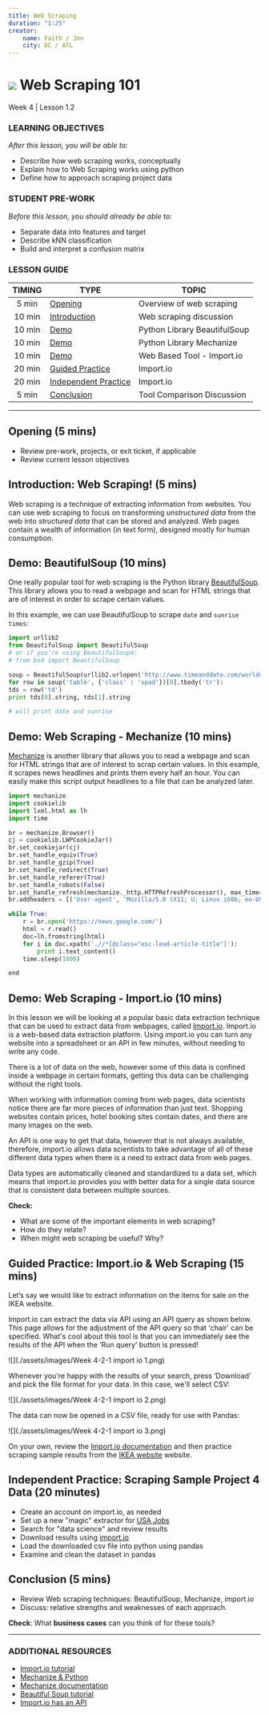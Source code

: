 ```yaml
---
title: Web Scraping
duration: "1:25"
creator:
    name: Faith / Jon
    city: DC / ATL
---
```


# ![](https://ga-dash.s3.amazonaws.com/production/assets/logo-9f88ae6c9c3871690e33280fcf557f33.png) Web Scraping 101
Week 4 | Lesson 1.2

### LEARNING OBJECTIVES
*After this lesson, you will be able to:*
- Describe how web scraping works, conceptually
- Explain how to Web Scraping works using python
- Define how to approach scraping project data


### STUDENT PRE-WORK
*Before this lesson, you should already be able to:*
- Separate data into features and target
- Describe kNN classification
- Build and interpret a confusion matrix


### LESSON GUIDE
| TIMING  | TYPE  | TOPIC  |
|:-:|---|---|
| 5 min  | [Opening](#opening) | Overview of web scraping |
| 10 min  | [Introduction](#introduction)   | Web scraping discussion |
| 10 min  | [Demo](#demo1)  | Python Library BeautifulSoup |
| 10 min  | [Demo](#demo2)  | Python Library Mechanize |
| 10 min  | [Demo](#demo2)  | Web Based Tool - Import.io |
| 20 min  | [Guided Practice](#guided-practice)  | Import.io |
| 20 min  | [Independent Practice](#ind-practice)  | Import.io  |
| 5 min  | [Conclusion](#conclusion)  |  Tool Comparison Discussion |

---

<a name="opening"></a>
## Opening (5 mins)
- Review pre-work, projects, or exit ticket, if applicable
- Review current lesson objectives


<a name="introduction"></a>
## Introduction: Web Scraping! (5 mins)

Web scraping is a technique of extracting information from websites. You can use web scraping to focus on transforming *unstructured data* from the web into *structured data* that can be stored and analyzed. Web pages contain a wealth of information (in text form), designed mostly for human consumption.


<a name="demo1"></a>
## Demo: BeautifulSoup (10 mins)

One really popular tool for web scraping is the Python library [BeautifulSoup](https://pypi.python.org/pypi/beautifulsoup4). This library allows you to read a webpage and scan for HTML strings that are of interest in order to scrape certain values.

In this example, we can use BeautifulSoup to scrape `date` and `sunrise times`:

```python
import urllib2
from BeautifulSoup import BeautifulSoup
# or if you're using BeautifulSoup4:
# from bs4 import BeautifulSoup

soup = BeautifulSoup(urllib2.urlopen('http://www.timeanddate.com/worldclock/astronomy.html?n=78').read())
for row in soup('table', {'class' : 'spad'})[0].tbody('tr'):
tds = row('td')
print tds[0].string, tds[1].string

# will print date and sunrise
```


<a name="demo2"></a>
## Demo: Web Scraping - Mechanize (10 mins)

[Mechanize](http://wwwsearch.sourceforge.net/mechanize/) is another library that allows you to read a webpage and scan for HTML strings that are of interest to scrap certain values. In this example, it scrapes news headlines and prints them every half an hour. You can easily make this script output headlines to a file that can be analyzed later.


```python
import mechanize
import cookielib
import lxml.html as lh
import time  

br = mechanize.Browser()
cj = cookielib.LWPCookieJar()
br.set_cookiejar(cj)
br.set_handle_equiv(True)
br.set_handle_gzip(True)
br.set_handle_redirect(True)
br.set_handle_referer(True)
br.set_handle_robots(False)
br.set_handle_refresh(mechanize._http.HTTPRefreshProcessor(), max_time=1)
br.addheaders = [('User-agent', 'Mozilla/5.0 (X11; U; Linux i686; en-US; rv:1.9.0.1) Gecko/2008071615 Fedora/3.0.1-1.fc9 Firefox/3.0.1')]

while True:
    r = br.open('https://news.google.com/')
    html = r.read()
    doc=lh.fromstring(html)
    for i in doc.xpath('.//*[@class="esc-lead-article-title"]'):
        print i.text_content()
    time.sleep(1800)

end
```

<a name="demo3"></a>
## Demo: Web Scraping - Import.io (10 mins)

In this lesson we will be looking at a popular basic data extraction technique that can be used to extract data from webpages, called [Import.io](http://www.import.io). Import.io is a web-based data extraction platform. Using import.io you can turn any website into a spreadsheet or an API in few minutes, without needing to write any code.

There is a lot of data on the web, however some of this data is confined inside a webpage in certain formats, getting this data can be challenging without the right tools.

When working with information coming from web pages, data scientists notice there are far more pieces of information than just text. Shopping websites contain prices, hotel booking sites contain dates, and there are many images on the web.

An API is one way to get that data, however that is not always available, therefore, import.io allows data scientists to take advantage of all of these different data types when there is a need to extract data from web pages.

Data types are automatically cleaned and standardized to a data set, which means that import.io provides you with better data for a single data source that is consistent data between multiple sources.


**Check:**
- What are some of the important elements in web scraping?
- How do they relate?
- When might web scraping be useful? Why?

<a name="guided-practice"></a>
## Guided Practice: Import.io & Web Scraping (15 mins)


Let’s say we would like to extract information on the items for sale on the IKEA website.

Import.io can extract the data via API using an API query as shown below. This page allows for the adjustment of the API query so that 'chair' can be specified. What's cool about this tool is that you can immediately see the results of the API when the ‘Run query’ button is pressed!


![](./assets/images/Week 4-2-1 import io 1.png)


Whenever you're happy with the results of your search, press ‘Download’ and pick the file format for your data. In this case, we'll select CSV:

![](./assets/images/Week 4-2-1 import io 2.png)


The data can now be opened in a CSV file, ready for use with Pandas:

![](./assets/images/Week 4-2-1 import io 3.png)


On your own, review the [Import.io documentation](www.import.io) and then practice scraping sample results from the [IKEA website](https://www.ikea.com) website.


<a name="ind-practice"></a>
## Independent Practice: Scraping Sample Project 4 Data (20 minutes)

- Create an account on import.io, as needed
- Set up a new "magic" extractor for [USA Jobs](https://www.usajobs.gov) 
- Search for "data science" and review results
- Download results using [import.io](http://www.import.io)
- Load the downloaded csv file into python using pandas
- Examine and clean the dataset in pandas


<a name="conclusion"></a>
## Conclusion (5 mins)
- Review Web scraping techniques: BeautifulSoup, Mechanize, import.io
- Discuss: relative strengths and weaknesses of each approach.

**Check**: What **business cases** can you think of for these tools?

***


### ADDITIONAL RESOURCES

- [Import.io tutorial](http://importio.desk.com/customer/en/portal/topics/919168-building-an-extractor/articles?b_id=12993)
- [Mechanize & Python](http://swizec.com/blog/scraping-with-mechanize-and-beautifulsoup/swizec/5039)
- [Mechanize documentation](http://www.pythonforbeginners.com/mechanize/browsing-in-python-with-mechanize/)
- [Beautiful Soup tutorial](https://www.crummy.com/software/BeautifulSoup/bs3/download/2.x/documentation.html)
- [Import.io has an API](https://import.io/data/mine/?id=37bbe05d-c52d-4e01-85c1-b0ef67e74f0f)
